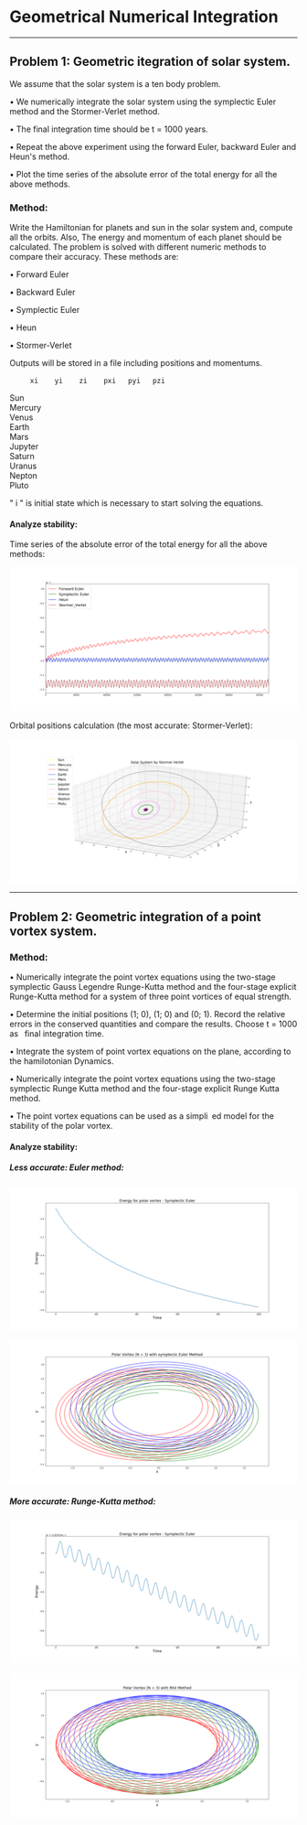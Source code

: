 #                             Geometrical Numerical Integration
 *******************************************************************************************

## Problem 1: Geometric itegration of solar system.


We assume that the solar system is a ten body problem.

$\bullet$ We numerically integrate the solar system using the symplectic Euler method and the Stormer-Verlet method. 

$\bullet$ The final integration time should be t = 1000 years.

$\bullet$ Repeat the above experiment using the forward Euler, backward Euler and Heun's method.

$\bullet$ Plot the time series of the absolute error of the total energy for all the above methods.

### Method:
Write the Hamiltonian for planets and sun in the solar system and, compute all the orbits. Also, The energy and
momentum of each planet should be calculated. The problem is solved with different numeric methods to compare
their accuracy. These methods are:


$\bullet$ Forward Euler

$\bullet$ Backward Euler

$\bullet$ Symplectic Euler

$\bullet$ Heun

$\bullet$ Stormer-Verlet


Outputs will be stored in a file including positions and momentums.


         xi    yi    zi    pxi   pyi   pzi
Sun       
Mercury        
Venus          
Earth          
Mars      
Jupyter   
Saturn    
Uranus    
Nepton    
Pluto    

 " i " is initial state which is necessary to start solving the equations.

 #### Analyze stability:

 Time series of the absolute error of the total energy for all the above methods:

 ![Alt text](Problem_1/Energies/Energy.png)

 Orbital positions calculation (the most accurate: Stormer-Verlet):

 ![Alt text](Problem_1/Stormer-Verlet/SV_3.png)

************************************************************************************

## Problem 2: Geometric integration of a point vortex system.


### Method: 

$\bullet$ Numerically integrate the point vortex equations using the two-stage symplectic Gauss
Legendre Runge-Kutta method and the four-stage explicit Runge-Kutta method for a system of three 
point vortices of equal strength. 

$\bullet$ Determine the initial positions (1; 0), (1; 0) and (0; 1). Record the relative
errors in the conserved quantities and compare the results. Choose t = 1000 as  final integration time.

$\bullet$ Integrate the system of point vortex equations on the plane, according to the
hamilotonian Dynamics.

$\bullet$ Numerically integrate the point vortex equations using the two-stage symplectic
Runge Kutta method and the four-stage explicit Runge Kutta method.

$\bullet$ The point vortex equations can be used as a simpli ed model for the stability of the
polar vortex.

 #### Analyze stability:

 ##### Less accurate: Euler method:

![Alt text](Problem_2/Sym-Euler/H-Sym-Euler.png)

![Alt text](Problem_2/Sym-Euler/vortex.png)


 ##### More accurate: Runge-Kutta method:

![Alt text](Problem_2/Runge-Kutta/H-RK4.png)


![Alt text](Problem_2/Runge-Kutta/vortex.png)

